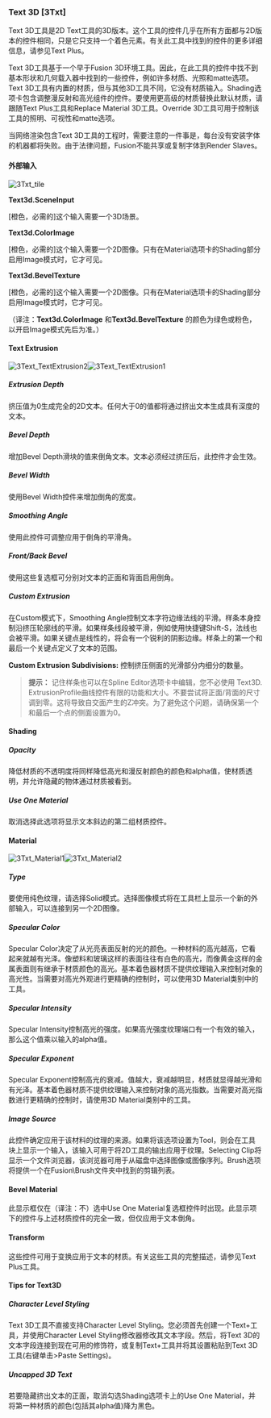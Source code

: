 ### Text 3D [3Txt]

Text 3D工具是2D Text工具的3D版本。这个工具的控件几乎在所有方面都与2D版本的控件相同，只是它只支持一个着色元素。有关此工具中找到的控件的更多详细信息，请参见Text Plus。

Text 3D工具基于一个早于Fusion 3D环境工具。因此，在此工具的控件中找不到基本形状和几何载入器中找到的一些控件，例如许多材质、光照和matte选项。Text 3D工具有内置的材质，但与其他3D工具不同，它没有材质输入。Shading选项卡包含调整漫反射和高光组件的控件。要使用更高级的材质替换此默认材质，请跟随Text Plus工具和Replace Material 3D工具。Override 3D工具可用于控制该工具的照明、可视性和matte选项。

当网络渲染包含Text 3D工具的工程时，需要注意的一件事是，每台没有安装字体的机器都将失败。由于法律问题，Fusion不能共享或复制字体到Render Slaves。

#### 外部输入

 ![3Txt_tile](images/3Txt_tile.jpg)

**Text3d.SceneInput** 

[橙色，必需的]这个输入需要一个3D场景。

**Text3d.ColorImage** 

[橙色，必需的]这个输入需要一个2D图像。只有在Material选项卡的Shading部分启用Image模式时，它才可见。

**Text3d.BevelTexture** 

[橙色，必需的]这个输入需要一个2D图像。只有在Material选项卡的Shading部分启用Image模式时，它才可见。

（译注：**Text3d.ColorImage** 和**Text3d.BevelTexture** 的颜色为绿色或粉色，以开启Image模式先后为准。）

#### Text Extrusion

![3Text_TextExtrusion2](images/3Text_TextExtrusion2.jpg)![3Text_TextExtrusion1](images/3Text_TextExtrusion1.png)

##### Extrusion Depth

挤压值为0生成完全的2D文本。任何大于0的值都将通过挤出文本生成具有深度的文本。

##### Bevel Depth

增加Bevel Depth滑块的值来倒角文本。文本必须经过挤压后，此控件才会生效。

##### Bevel Width

使用Bevel Width控件来增加倒角的宽度。

##### Smoothing Angle

使用此控件可调整应用于倒角的平滑角。

##### Front/Back Bevel

使用这些复选框可分别对文本的正面和背面启用倒角。

##### Custom Extrusion

在Custom模式下，Smoothing Angle控制文本字符边缘法线的平滑。样条本身控制沿挤压轮廓线的平滑。如果样条线段被平滑，例如使用快捷键Shift-S，法线也会被平滑。如果关键点是线性的，将会有一个锐利的阴影边缘。样条上的第一个和最后一个关键点定义了文本的范围。

**Custom Extrusion Subdivisions:** 控制挤压侧面的光滑部分内细分的数量。

> **提示：** 记住样条也可以在Spline Editor选项卡中编辑，您不必使用 Text3D. ExtrusionProfile曲线控件有限的功能和大小。不要尝试将正面/背面的尺寸调到零。这将导致自交面产生的Z冲突。为了避免这个问题，请确保第一个和最后一个点的侧面设置为0。

#### Shading

##### Opacity

降低材质的不透明度将同样降低高光和漫反射颜色的颜色和alpha值，使材质透明，并允许隐藏的物体通过材质被看到。

##### Use One Material

取消选择此选项将显示文本斜边的第二组材质控件。

#### Material

![3Txt_Material1](images/3Txt_Material1.png)![3Txt_Material2](images/3Txt_Material2.png)

##### Type

要使用纯色纹理，请选择Solid模式。选择图像模式将在工具栏上显示一个新的外部输入，可以连接到另一个2D图像。

##### Specular Color

Specular Color决定了从光亮表面反射的光的颜色。一种材料的高光越高，它看起来就越有光泽。像塑料和玻璃这样的表面往往有白色的高光，而像黄金这样的金属表面则有继承于材质颜色的高光。基本着色器材质不提供纹理输入来控制对象的高光性。当需要对高光外观进行更精确的控制时，可以使用3D Material类别中的工具。

##### Specular Intensity

Specular Intensity控制高光的强度。如果高光强度纹理端口有一个有效的输入，那么这个值乘以输入的alpha值。

##### Specular Exponent

Specular Exponent控制高光的衰减。值越大，衰减越明显，材质就显得越光滑和有光泽。基本着色器材质不提供纹理输入来控制对象的高光指数。当需要对高光指数进行更精确的控制时，请使用3D Material类别中的工具。

##### Image Source

此控件确定应用于该材料的纹理的来源。如果将该选项设置为Tool，则会在工具块上显示一个输入，该输入可用于将2D工具的输出应用于纹理。Selecting Clip将显示一个文件浏览器，该浏览器可用于从磁盘中选择图像或图像序列。Brush选项将提供一个在Fusion\Brush文件夹中找到的剪辑列表。

#### Bevel Material

此显示框仅在（译注：不）选中Use One Material复选框控件时出现。此显示项下的控件与上述材质控件的完全一致，但仅应用于文本倒角。

#### Transform

这些控件可用于变换应用于文本的材质。有关这些工具的完整描述，请参见Text Plus工具。

#### Tips for Text3D

##### Character Level Styling

Text 3D工具不直接支持Character Level Styling。您必须首先创建一个Text+工具，并使用Character Level Styling修改器修改其文本字段。然后，将Text 3D的文本字段连接到现在可用的修饰符，或复制Text+工具并将其设置粘贴到Text 3D工具(右键单击>Paste Settings)。

##### Uncapped 3D Text

若要隐藏挤出文本的正面，取消勾选Shading选项卡上的Use One Material，并将第一种材质的颜色(包括其alpha值)降为黑色。